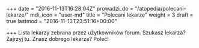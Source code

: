 +++
date = "2016-11-13T16:28:04Z"
prowadzi_do = "/atopedia/polecani-lekarze/"
mdi_icon = "user-md"
title = "Polecani lekarze"
weight = 3
draft = true
lastmod = "2016-11-13T23:51:16+00:00"

+++
Lista lekarzy zebrana przez użytkowników forum. Szukasz lekarza?  Zajrzyj tu.
Znasz dobrego lekarza? Poleć!
